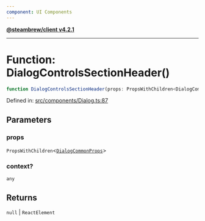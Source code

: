 ```yaml
---
component: UI Components
---
```


[**@steambrew/client v4.2.1**](../README.md)

***

# Function: DialogControlsSectionHeader()

```ts
function DialogControlsSectionHeader(props: PropsWithChildren<DialogCommonProps>, context?: any): null | ReactElement
```

Defined in: [src/components/Dialog.ts:87](https://github.com/SteamClientHomebrew/SDK/blob/main/typescript-packages/client/src/components/Dialog.ts#L87)

## Parameters

### props

`PropsWithChildren`\<[`DialogCommonProps`](../interfaces/DialogCommonProps.md)\>

### context?

`any`

## Returns

`null` \| `ReactElement`
